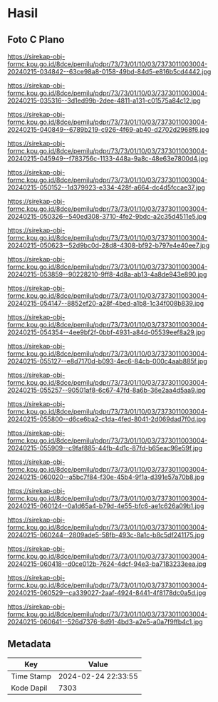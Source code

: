 # Hasil

## Foto C Plano

https://sirekap-obj-formc.kpu.go.id/8dce/pemilu/pdpr/73/73/01/10/03/7373011003004-20240215-034842--63ce98a8-0158-49bd-84d5-e816b5cd4442.jpg

https://sirekap-obj-formc.kpu.go.id/8dce/pemilu/pdpr/73/73/01/10/03/7373011003004-20240215-035316--3d1ed99b-2dee-4811-a131-c01575a84c12.jpg

https://sirekap-obj-formc.kpu.go.id/8dce/pemilu/pdpr/73/73/01/10/03/7373011003004-20240215-040849--6789b219-c926-4f69-ab40-d2702d2968f6.jpg

https://sirekap-obj-formc.kpu.go.id/8dce/pemilu/pdpr/73/73/01/10/03/7373011003004-20240215-045949--f783756c-1133-448a-9a8c-48e63e7800d4.jpg

https://sirekap-obj-formc.kpu.go.id/8dce/pemilu/pdpr/73/73/01/10/03/7373011003004-20240215-050152--1d379923-e334-428f-a664-dc4d5fccae37.jpg

https://sirekap-obj-formc.kpu.go.id/8dce/pemilu/pdpr/73/73/01/10/03/7373011003004-20240215-050326--540ed308-3710-4fe2-9bdc-a2c35d4511e5.jpg

https://sirekap-obj-formc.kpu.go.id/8dce/pemilu/pdpr/73/73/01/10/03/7373011003004-20240215-050623--52d9bc0d-28d8-4308-bf92-b797e4e40ee7.jpg

https://sirekap-obj-formc.kpu.go.id/8dce/pemilu/pdpr/73/73/01/10/03/7373011003004-20240215-053859--90228210-9ff8-4d8a-ab13-4a8de943e890.jpg

https://sirekap-obj-formc.kpu.go.id/8dce/pemilu/pdpr/73/73/01/10/03/7373011003004-20240215-054147--8852ef20-a28f-4bed-a1b8-1c34f008b839.jpg

https://sirekap-obj-formc.kpu.go.id/8dce/pemilu/pdpr/73/73/01/10/03/7373011003004-20240215-054354--4ee9bf2f-0bbf-4931-a84d-05539eef8a29.jpg

https://sirekap-obj-formc.kpu.go.id/8dce/pemilu/pdpr/73/73/01/10/03/7373011003004-20240215-055127--e8d7170d-b093-4ec6-84cb-000c4aab885f.jpg

https://sirekap-obj-formc.kpu.go.id/8dce/pemilu/pdpr/73/73/01/10/03/7373011003004-20240215-055257--90501af8-6c67-47fd-8a6b-36e2aa4d5aa9.jpg

https://sirekap-obj-formc.kpu.go.id/8dce/pemilu/pdpr/73/73/01/10/03/7373011003004-20240215-055800--d6ce6ba2-c1da-4fed-8041-2d069dad7f0d.jpg

https://sirekap-obj-formc.kpu.go.id/8dce/pemilu/pdpr/73/73/01/10/03/7373011003004-20240215-055909--c9faf885-44fb-4d1c-87fd-b65eac96e59f.jpg

https://sirekap-obj-formc.kpu.go.id/8dce/pemilu/pdpr/73/73/01/10/03/7373011003004-20240215-060020--a5bc7f84-f30e-45b4-9f1a-d391e57a70b8.jpg

https://sirekap-obj-formc.kpu.go.id/8dce/pemilu/pdpr/73/73/01/10/03/7373011003004-20240215-060124--0a1d65a4-b79d-4e55-bfc6-ae1c626a09b1.jpg

https://sirekap-obj-formc.kpu.go.id/8dce/pemilu/pdpr/73/73/01/10/03/7373011003004-20240215-060244--2809ade5-58fb-493c-8a1c-b8c5df241175.jpg

https://sirekap-obj-formc.kpu.go.id/8dce/pemilu/pdpr/73/73/01/10/03/7373011003004-20240215-060418--d0ce012b-7624-4dcf-94e3-ba7183233eea.jpg

https://sirekap-obj-formc.kpu.go.id/8dce/pemilu/pdpr/73/73/01/10/03/7373011003004-20240215-060529--ca339027-2aaf-4924-8441-4f8178dc0a5d.jpg

https://sirekap-obj-formc.kpu.go.id/8dce/pemilu/pdpr/73/73/01/10/03/7373011003004-20240215-060641--526d7376-8d91-4bd3-a2e5-a0a7f9ffb4c1.jpg


## Metadata

| Key        | Value               |
| ---------- | ------------------- |
| Time Stamp | 2024-02-24 22:33:55 |
| Kode Dapil | 7303                |



